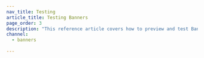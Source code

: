 ```yaml
---
nav_title: Testing
article_title: Testing Banners
page_order: 3
description: "This reference article covers how to preview and test Banners, as well as some best practices."
channel:
  - banners
  
---
```



